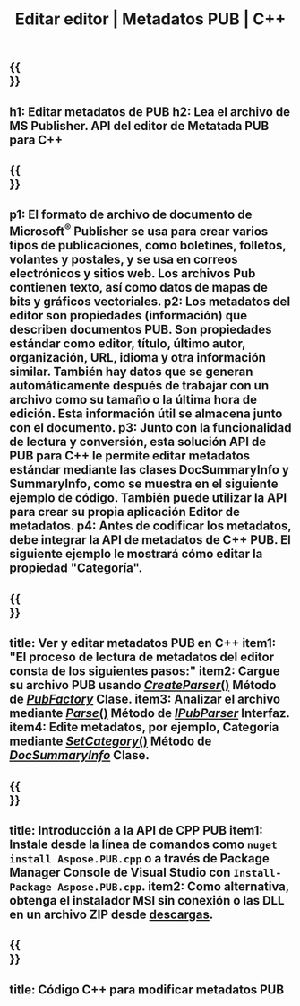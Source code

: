 ﻿---
translation: true
template: /_templates/metadata-cpp.md
title: Editar editor | Metadatos PUB | C++
description: Lea los metadatos del editor mediante la solución API PUB C++. La API nativa de C++ le brinda acceso a las propiedades SummaryInfo y DocSummaryInfo.
url: /cpp/metadata/pub/
metakeywords: editar metadatos de pub, metadatos de archivos de pub, editor de metadatos de editores, leer metadatos de archivos de pub, leer metadatos de pub
family: pub
platformtag: cpp
feature: metadata
aliases: /cpp/metadatos/
---

{{<section banner>}}
---
h1: Editar metadatos de PUB
h2: Lea el archivo de MS Publisher. API del editor de Metatada PUB para C++
---

{{<section overview>}}
---
p1: El formato de archivo de documento de Microsoft<sup>®</sup> Publisher se usa para crear varios tipos de publicaciones, como boletines, folletos, volantes y postales, y se usa en correos electrónicos y sitios web. Los archivos Pub contienen texto, así como datos de mapas de bits y gráficos vectoriales.
p2: Los metadatos del editor son propiedades (información) que describen documentos PUB. Son propiedades estándar como editor, título, último autor, organización, URL, idioma y otra información similar. También hay datos que se generan automáticamente después de trabajar con un archivo como su tamaño o la última hora de edición. Esta información útil se almacena junto con el documento.
p3: Junto con la funcionalidad de lectura y conversión, esta solución API de PUB para C++ le permite editar metadatos estándar mediante las clases DocSummaryInfo y SummaryInfo, como se muestra en el siguiente ejemplo de código. También puede utilizar la API para crear su propia aplicación Editor de metadatos.
p4: Antes de codificar los metadatos, debe integrar la API de metadatos de C++ PUB. El siguiente ejemplo le mostrará cómo editar la propiedad "Categoría".
---

{{<section feature1>}}
---
title: Ver y editar metadatos PUB en C++
item1: "El proceso de lectura de metadatos del editor consta de los siguientes pasos:"
item2: Cargue su archivo PUB usando [*CreateParser*()](https://reference.aspose.com/pub/cpp/class/aspose.pub.pub_factory#a88c04c4c35d45ee8febc7e1554d03c4b) Método de [*PubFactory*](https://reference.aspose.com/pub/cpp/class/aspose.pub.pub_factory) Clase.
item3: Analizar el archivo mediante [*Parse*()](https://reference.aspose.com/pub/cpp/class/aspose.pub.i_pub_parser#ae9fc7043f382a5b4a7b694f0fe477915) Método de [*IPubParser*](https://reference.aspose.com/pub/cpp/class/aspose.pub.i_pub_parser) Interfaz.
item4: Edite metadatos, por ejemplo, Categoría mediante [*SetCategory*()](https://reference.aspose.com/pub/cpp/class/aspose.pub.doc_summary_info#a2e023fe8e8ecd0bf03bb6c9d561f8fec) Método de [*DocSummaryInfo*](https://reference.aspose.com/pub/cpp/class/aspose.pub.doc_summary_info) Clase.
---

{{<section feature2>}}
---
title: Introducción a la API de CPP PUB
item1: Instale desde la línea de comandos como ```nuget install Aspose.PUB.cpp``` o a través de Package Manager Console de Visual Studio con ```Install-Package Aspose.PUB.cpp```.
item2: Como alternativa, obtenga el instalador MSI sin conexión o las DLL en un archivo ZIP desde [descargas](https://releases.aspose.com/pub/cpp/).
---

{{<section codeexample>}}
---
title: Código C++ para modificar metadatos PUB
---
